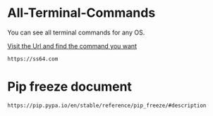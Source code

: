 # All-Terminal-Commands
You can see all terminal commands for any OS.

[Visit the Url and find the command you want](#)
    
    https://ss64.com

# Pip freeze document

    https://pip.pypa.io/en/stable/reference/pip_freeze/#description
